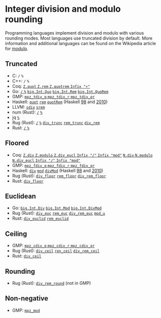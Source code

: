 # Integer division and modulo rounding

Programming languages implement division and modulo with various rounding modes.
Most languages use truncated division by default. More information and
additional languages can be found on the Wikipedia article for [modulo](https://en.wikipedia.org/wiki/Modulo).

## Truncated

- C: `/` `%`
- C++: `/` `%`
- Coq:
  [`Z.quot` `Z.rem` `Z.quotrem` `Infix "÷"`](https://coq.inria.fr/library/Coq.ZArith.BinIntDef.html#lab1087)
- Go: [`/` `%`](https://golang.org/ref/spec#Integer_operators)
  [`big.Int.Quo`](https://golang.org/pkg/math/big/#Int.Quo)
  [`big.Int.Rem`](https://golang.org/pkg/math/big/#Int.Rem)
  [`big.Int.QuoRem`](https://golang.org/pkg/math/big/#Int.QuoRem)
- GMP: [`mpz_tdiv_q` `mpz_tdiv_r` `mpz_tdiv_qr`](https://gmplib.org/manual/Integer-Division)
- Haskell: [`quot`](https://hackage.haskell.org/package/base/docs/Prelude.html#v:quot)
  [`rem`](https://hackage.haskell.org/package/base/docs/Prelude.html#v:rem)
  [`quotRem`](https://hackage.haskell.org/package/base/docs/Prelude.html#v:quotRem)
  (Haskell [98](https://www.haskell.org/onlinereport/basic.html#sect6.4.2)
  and [2010](https://www.haskell.org/onlinereport/haskell2010/haskellch6.html#x13-1370006.4.2))
- LLVM: [`sdiv`](https://llvm.org/docs/LangRef.html#sdiv-instruction)
  [`srem`](https://llvm.org/docs/LangRef.html#srem-instruction)
- num (Rust): [`/`](https://docs.rs/num/latest/num/struct.BigInt.html#impl-Div%3C%26%27a%20BigInt%3E)
  [`%`](https://docs.rs/num/latest/num/struct.BigInt.html#impl-Rem%3C%26%27a%20BigInt%3E)
- jq [`%`](https://github.com/stedolan/jq/blob/master/src/builtin.c#L396)
- Rug (Rust): [`/`](https://docs.rs/rug/latest/rug/struct.Integer.html#impl-Div%3C%26Integer%3E-for-Integer)
  [`%`](https://docs.rs/rug/latest/rug/struct.Integer.html#impl-Rem%3C%26Integer%3E-for-Integer)
  [`div_trunc`](https://docs.rs/rug/latest/rug/ops/trait.DivRounding.html#tymethod.div_trunc)
  [`rem_trunc`](https://docs.rs/rug/latest/rug/ops/trait.RemRounding.html#tymethod.rem_trunc)
  [`div_rem`](https://docs.rs/rug/latest/rug/struct.Integer.html#method.div_rem)
- Rust: [`/` `%`](https://doc.rust-lang.org/stable/reference/expressions/operator-expr.html#arithmetic-and-logical-binary-operators)

## Floored

- Coq:
  [`Z.div` `Z.modulo` `Z.div_eucl` `Infix "/"` `Infix "mod"`](https://coq.inria.fr/library/Coq.ZArith.BinIntDef.html#lab1086)
  [`N.div` `N.modulo` `N.div_eucl` `Infix "/"` `Infix "mod"`](https://coq.inria.fr/library/Coq.NArith.BinNatDef.html#N.div_eucl)
- GMP: [`mpz_fdiv_q` `mpz_fdiv_r` `mpz_fdiv_qr`](https://gmplib.org/manual/Integer-Division)
- Haskell: [`div`](https://hackage.haskell.org/package/base/docs/Prelude.html#v:div)
  [`mod`](https://hackage.haskell.org/package/base/docs/Prelude.html#v:mod)
  [`divMod`](https://hackage.haskell.org/package/base/docs/Prelude.html#v:divMod)
  (Haskell [98](https://www.haskell.org/onlinereport/basic.html#sect6.4.2)
  and [2010](https://www.haskell.org/onlinereport/haskell2010/haskellch6.html#x13-1370006.4.2))
- Rug (Rust): [`div_floor`](https://docs.rs/rug/latest/rug/ops/trait.DivRounding.html#tymethod.div_floor)
  [`rem_floor`](https://docs.rs/rug/latest/rug/ops/trait.RemRounding.html#tymethod.rem_floor)
  [`div_rem_floor`](https://docs.rs/rug/latest/rug/struct.Integer.html#method.div_rem_floor)
- Rust: [`div_floor`](https://doc.rust-lang.org/std/primitive.i32.html#method.div_floor)

## Euclidean

- Go: [`big.Int.Div`](https://golang.org/pkg/math/big/#Int.Div)
  [`big.Int.Mod`](https://golang.org/pkg/math/big/#Int.Mod)
  [`big.Int.DivMod`](https://golang.org/pkg/math/big/#Int.DivMod)
- Rug (Rust): [`div_euc`](https://docs.rs/rug/latest/rug/ops/trait.DivRounding.html#tymethod.div_euc)
  [`rem_euc`](https://docs.rs/rug/latest/rug/ops/trait.RemRounding.html#tymethod.rem_euc)
  [`div_rem_euc`](https://docs.rs/rug/latest/rug/struct.Integer.html#method.div_rem_euc)
  [`mod_u`](https://docs.rs/rug/latest/rug/struct.Integer.html#method.mod_u)
- Rust: [`div_euclid`](https://doc.rust-lang.org/std/primitive.i32.html#method.div_euclid)
  [`rem_euclid`](https://doc.rust-lang.org/std/primitive.i32.html#method.rem_euclid)

## Ceiling

- GMP: [`mpz_cdiv_q` `mpz_cdiv_r` `mpz_cdiv_qr`](https://gmplib.org/manual/Integer-Division)
- Rug (Rust): [`div_ceil`](https://docs.rs/rug/latest/rug/ops/trait.DivRounding.html#tymethod.div_ceil)
  [`ren_ceil`](https://docs.rs/rug/latest/rug/ops/trait.RemRounding.html#tymethod.rem_ceil)
  [`div_rem_ceil`](https://docs.rs/rug/latest/rug/struct.Integer.html#method.div_rem_ceil)
- Rust: [`div_ceil`](https://doc.rust-lang.org/std/primitive.i32.html#method.div_ceil)

## Rounding

- Rug (Rust): [`div_rem_round`](https://docs.rs/rug/latest/rug/struct.Integer.html#method.div_rem_round)
  (not in GMP)

## Non-negative

- GMP: [`mpz_mod`](https://gmplib.org/manual/Integer-Division)
